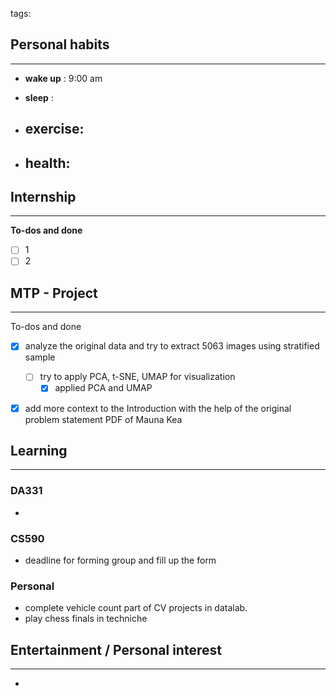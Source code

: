 tags: 
## Personal habits
--- 

- **wake up** : 9:00 am

- **sleep** :

-  **exercise**:
	- 

-  **health**: 
	- 



## Internship 
---
**To-dos and done**
- [ ] 1
- [ ] 2

## MTP - Project
--- 
To-dos and done
- [x] analyze the original data and try to extract 5063 images using stratified sample
	- [ ] try to apply PCA, t-SNE, UMAP for visualization
		- [x] applied PCA and UMAP
- [x] add more context to the Introduction with the help of the original problem statement PDF of Mauna Kea 



## Learning
---
### DA331
- 

### CS590
- deadline for forming group and fill up the form

### Personal
- complete vehicle count part of CV projects in datalab.
- play chess finals in techniche

## Entertainment / Personal interest
---
- 